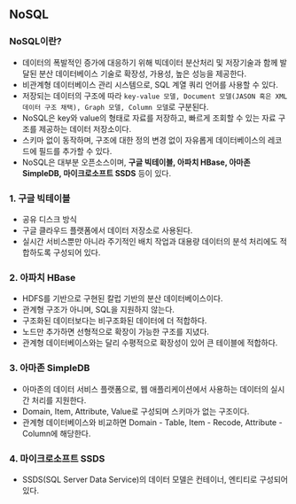 ## NoSQL

### NoSQL이란?
- 데이터의 폭발적인 증가에 대응하기 위해 빅데이터 분산처리 및 저장기술과 함께 발달된 분산 데이터베이스 기술로 확장성, 가용성, 높은 성능을 제공한다.
- 비관계형 데이터베이스 관리 시스템으로, SQL 계열 쿼리 언어를 사용할 수 있다.
- 저장되는 데이터의 구조에 따라 `key-value 모델, Document 모델(JASON 혹은 XML 데이터 구조 채택), Graph 모델, Column 모델`로 구분된다.
- NoSQL은 key와 value의 형태로 자료를 저장하고, 빠르게 조회할 수 있는 자료 구조를 제공하는 데이터 저장소이다.
- 스키마 없이 동작하며, 구조에 대한 정의 변경 없이 자유롭게 데이터베이스의 레코드에 필드를 추가할 수 있다.
- NoSQL은 대부분 오픈소스이며, __구글 빅테이블, 아파치 HBase, 아마존 SimpleDB, 마이크로소프트 SSDS__ 등이 있다.

### 1. 구글 빅테이블
- 공유 디스크 방식
- 구글 클라우드 플랫폼에서 데이터 저장소로 사용된다.
- 실시간 서비스뿐만 아니라 주기적인 배치 작업과 대용량 데이터의 분석 처리에도 적합하도록 구성되어 있다.

### 2. 아파치 HBase
- HDFS를 기반으로 구현된 칼럽 기반의 분산 데이터베이스이다.
- 관계형 구조가 아니며, SQL을 지원하지 않는다.
- 구조화된 데이터보다는 비구조화된 데이터에 더 적합하다.
- 노드만 추가하면 선형적으로 확장이 가능한 구조를 지녔다.
- 관계형 데이터베이스와는 달리 수평적으로 확장성이 있어 큰 테이블에 적합하다.

### 3. 아마존 SimpleDB
- 아마존의 데이터 서비스 플랫폼으로, 웹 애플리케이션에서 사용하는 데이터의 실시간 처리를 지원한다.
- Domain, Item, Attribute, Value로 구성되며 스키마가 없는 구조이다.
- 관계형 데이터베이스와 비교하면 Domain - Table, Item - Recode, Attribute - Column에 해당한다.

### 4. 마이크로소프트 SSDS
- SSDS(SQL Server Data Service)의 데이터 모델은 컨테이너, 엔티티로 구성되어 있다.
